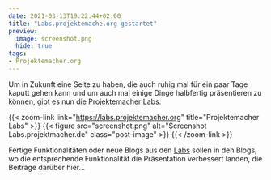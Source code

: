 ```yaml
---
date: 2021-03-13T19:22:44+02:00
title: "Labs.projektemache.org gestartet"
preview:
  image: screenshot.png
  hide: true
tags:
- Projektemacher.org
---
```


Um in Zukunft eine Seite zu haben, die auch ruhig mal für ein paar Tage kaputt gehen kann und um auch mal einige Dinge halbfertig präsentieren zu können, gibt es nun die [Projektemacher Labs](https://labs.projektemacher.org).

<!--more-->

{{< zoom-link link="https://labs.projektemacher.org" title="Projektemacher Labs" >}}
    {{< figure src="screenshot.png" alt="Screenshot Labs.projektmacher.de" class="post-image" >}}
{{< /zoom-link >}}

Fertige Funktionalitäten oder neue Blogs aus den [Labs](https://labs.projektemacher.org) sollen in den Blogs, wo die entsprechende Funktionalität die Präsentation verbessert landen, die Beiträge darüber hier...
